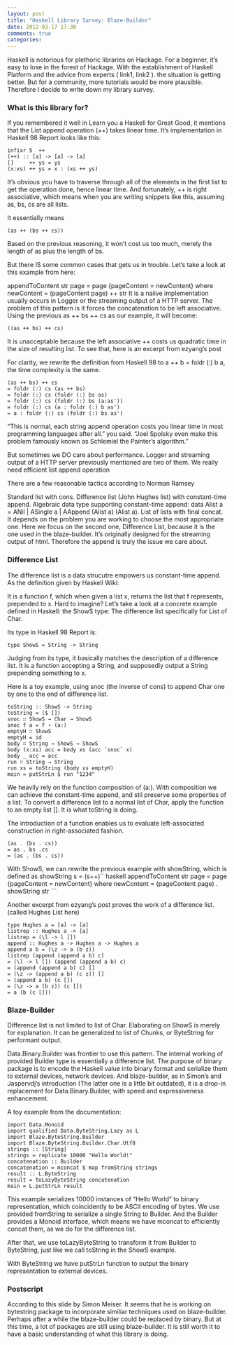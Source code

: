 ```yaml
---
layout: post
title: "Haskell Library Survey: Blaze-Builder"
date: 2012-03-17 17:30
comments: true
categories: 
---
```

Haskell is notorious for plethoric libraries on Hackage. For a beginner, it’s easy to lose in the forest of Hackage. With the establishment of Haskell Platform and the advice from experts ( link1, link2 ). the situation is getting better. But for a community, more tutorials would be more plausible. Therefore I decide to write down my library survey.

### What is this library for?
If you remembered it well in Learn you a Haskell for Great Good, it mentions that the List append operation (++) takes linear time. It’s implementation in Haskell 98 Report looks like this:

```
infixr 5  ++
(++) :: [a] -> [a] -> [a]
[]     ++ ys = ys
(x:xs) ++ ys = x : (xs ++ ys)
```

It’s obvious you have to traverse through all of the elements in the first list to get the operation done, hence linear time. And fortunately, ++ is right associative, which means when you are writing snippets like this, assuming as, bs, cs are all lists.

It essentially means

```
(as ++ (bs ++ cs))
```

Based on the previous reasoning, it won’t cost us too much, merely the length of as plus the length of bs.

But there IS some common cases that gets us in trouble. Let’s take a look at this example from here:

appendToContent str page = page {pageContent = newContent}
where newContent = (pageContent page) ++ str
It is a naiive implementation usually occurs in Logger or the streaming output of a HTTP server. The problem of this pattern is it forces the concatenation to be left associative. Using the previous as ++ bs ++ cs as our example, it will become:

```
((as ++ bs) ++ cs)
```

It is unacceptable because the left associative ++ costs us quadratic time in the size of resulting list. To see that, here is an excerpt from ezyang’s post

For clarity, we rewrite the definition from Haskell 98 to a ++ b = foldr (:) b a, the time complexity is the same.

```
(as ++ bs) ++ cs
= foldr (:) cs (as ++ bs)
= foldr (:) cs (foldr (:) bs as)
= foldr (:) cs (foldr (:) bs (a:as'))
= foldr (:) cs (a : foldr (:) b as')
= a : foldr (:) cs (foldr (:) bs as')
```

“This is normal, each string append operation costs you linear time in most programming languages after all.” you said. “Joel Spolsky even make this problem famously known as Schlemiel the Painter’s algorithm.”

But sometimes we DO care about performance. Logger and streaming output of a HTTP server previously mentioned are two of them. We really need efficient list append operation

There are a few reasonable tactics according to Norman Ramsey

Standard list with cons.
Difference list (John Hughes list) with constant-time append.
Algebraic data type supporting constant-time append: data Alist a = ANil | ASingle a | AAppend (Alist a) (Alist a).
List of lists with final concat.
It depends on the problem you are working to choose the most appropriate one. Here we focus on the second one, Difference List, because it is the one used in the blaze-builder. It’s originally designed for the streaming output of html. Therefore the append is truly the issue we care about.

### Difference List
The difference list is a data strucutre empowers us constant-time append. As the definition given by Haskell Wiki:

It is a function f, which when given a list x, returns the list that f represents, prepended to x.
Hard to imagine? Let’s take a look at a concrete example defined in Haskell: the ShowS type: The difference list specifically for List of Char.

Its type in Haskell 98 Report is:

```
type ShowS = String -> String
```

Judging from its type, it basically matches the description of a difference list. It is a function accepting a String, and supposedly output a String prepending something to x.

Here is a toy example, using snoc (the inverse of cons) to append Char one by one to the end of difference list.

```
toString :: ShowS -> String
toString = ($ [])
snoc ∷ ShowS → Char → ShowS
snoc f a = f ∘ (a:)
emptyH ∷ ShowS
emptyH = id
body ∷ String → ShowS → ShowS
body (x:xs) acc = body xs (acc `snoc` x)
body _ acc = acc
run ∷ String → String
run xs = toString (body xs emptyH)
main = putStrLn $ run "1234"
```

We heavily rely on the function composition of (a:). With composition we can achieve the constant-time append, and stil preserve some properties of a list. To convert a difference list to a normal list of Char, apply the function to an empty list []. It is what toString is doing.

The introduction of a function enables us to evaluate left-associated construction in right-associated fashion.

```
(as . (bs . cs)) 
= as . bs .cs
= (as . (bs . cs))
```

With ShowS, we can rewrite the previous example with showString, which is defined as showString s = (s++)`` haskell appendToContent str page = page {pageContent = newContent} where newContent = (pageContent page) . showString str ```

Another excerpt from ezyang’s post proves the work of a difference list. (called Hughes List here)

```
type Hughes a = [a] -> [a]
listrep :: Hughes a -> [a]
listrep = (\l -> l [])
append :: Hughes a -> Hughes a -> Hughes a
append a b = (\z -> a (b z))
listrep (append (append a b) c)
= (\l -> l []) (append (append a b) c)
= (append (append a b) c) []
= (\z -> (append a b) (c z)) []
= (append a b) (c [])
= (\z -> a (b z)) (c [])
= a (b (c []))
```

### Blaze-Builder
Difference list is not limited to list of Char. Elaborating on ShowS is merely for explanation. It can be generalized to list of Chunks, or ByteString for performant output.

Data.Binary.Builder was frontier to use this pattern. The internal working of provided Builder type is essentially a difference list. The purpose of binary package is to encode the Haskell value into binary format and serialize them to external devices, network devices. And blaze-builder, as in Simon’s and Jaspervdj’s introduction (The latter one is a little bit outdated), it is a drop-in replacement for Data.Binary.Builder, with speed and expressiveness enhancement.

A toy example from the documentation:

```
import Data.Monoid
import qualified Data.ByteString.Lazy as L
import Blaze.ByteString.Builder
import Blaze.ByteString.Builder.Char.Utf8
strings :: [String]
strings = replicate 10000 "Hello World!"
concatenation :: Builder
concatenation = mconcat $ map fromString strings
result :: L.ByteString
result = toLazyByteString concatenation
main = L.putStrLn result
```

This example serializes 10000 instances of “Hello World” to binary representation, which coincidently to be ASCII encoding of bytes. We use provided fromString to serialize a single String to Builder. And the Builder provides a Monoid interface, which means we have mconcat to efficiently concat them, as we do for the difference list.

After that, we use toLazyByteString to transform it from Builder to ByteString, just like we call toString in the ShowS example.

With ByteString we have putStrLn function to output the binary representation to external devices.

### Postscript
According to this slide by Simon Meiser. It seems that he is working on bytestring package to incorporate similiar techniques used on blaze-builder. Perhaps after a while the blaze-builder could be replaced by binary. But at this time, a lot of packages are still using blaze-builder. It is still worth it to have a basic understanding of what this library is doing.
